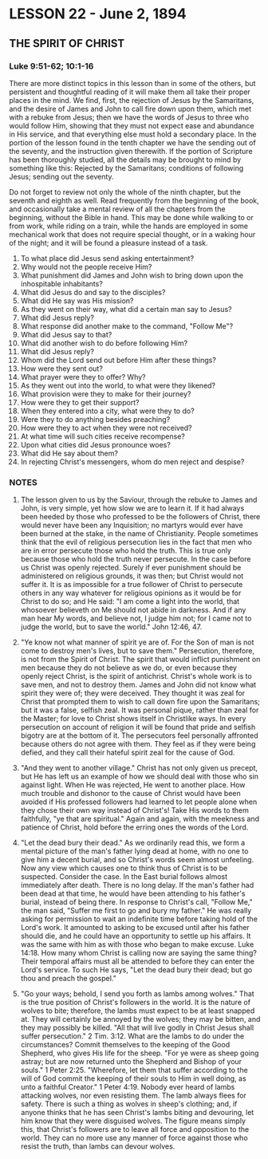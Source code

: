 # LESSON 22 - June 2, 1894

## THE SPIRIT OF CHRIST
### Luke 9:51-62; 10:1-16

There are more distinct topics in this lesson than in some of the others, but persistent and thoughtful reading of it will make them all take their proper places in the mind. We find, first, the rejection of Jesus by the Samaritans, and the desire of James and John to call fire down upon them, which met with a rebuke from Jesus; then we have the words of Jesus to three who would follow Him, showing that they must not expect ease and abundance in His service, and that everything else must hold a secondary place. In the portion of the lesson found in the tenth chapter we have the sending out of the seventy, and the instruction given therewith. If the portion of Scripture has been thoroughly studied, all the details may be brought to mind by something like this: Rejected by the Samaritans; conditions of following Jesus; sending out the seventy.

Do not forget to review not only the whole of the ninth chapter, but the seventh and eighth as well. Read frequently from the beginning of the book, and occasionally take a mental review of all the chapters from the beginning, without the Bible in hand. This may be done while walking to or from work, while riding on a train, while the hands are employed in some mechanical work that does not require special thought, or in a waking hour of the night; and it will be found a pleasure instead of a task.

1. To what place did Jesus send asking entertainment?
2. Why would not the people receive Him?
3. What punishment did James and John wish to bring down upon the inhospitable inhabitants?
4. What did Jesus do and say to the disciples?
5. What did He say was His mission?
6. As they went on their way, what did a certain man say to Jesus?
7. What did Jesus reply?
8. What response did another make to the command, "Follow Me"?
9. What did Jesus say to that?
10. What did another wish to do before following Him?
11. What did Jesus reply?
12. Whom did the Lord send out before Him after these things?
13. How were they sent out?
14. What prayer were they to offer? Why?
15. As they went out into the world, to what were they likened?
16. What provision were they to make for their journey?
17. How were they to get their support?
18. When they entered into a city, what were they to do?
19. Were they to do anything besides preaching?
20. How were they to act when they were not received?
21. At what time will such cities receive recompense?
22. Upon what cities did Jesus pronounce woes?
23. What did He say about them?
24. In rejecting Christ's messengers, whom do men reject and despise?

### NOTES

1. The lesson given to us by the Saviour, through the rebuke to James and John, is very simple, yet how slow we are to learn it. If it had always been heeded by those who professed to be the followers of Christ, there would never have been any Inquisition; no martyrs would ever have been burned at the stake, in the name of Christianity. People sometimes think that the evil of religious persecution lies in the fact that men who are in error persecute those who hold the truth. This is true only because those who hold the truth never persecute. In the case before us Christ was openly rejected. Surely if ever punishment should be administered on religious grounds, it was then; but Christ would not suffer it. It is as impossible for a true follower of Christ to persecute others in any way whatever for religious opinions as it would be for Christ to do so; and He said: "I am come a light into the world, that whosoever believeth on Me should not abide in darkness. And if any man hear My words, and believe not, I judge him not; for I came not to judge the world, but to save the world." John 12:46, 47.

2. "Ye know not what manner of spirit ye are of. For the Son of man is not come to destroy men's lives, but to save them." Persecution, therefore, is not from the Spirit of Christ. The spirit that would inflict punishment on men because they do not believe as we do, or even because they openly reject Christ, is the spirit of antichrist. Christ's whole work is to save men, and not to destroy them. James and John did not know what spirit they were of; they were deceived. They thought it was zeal for Christ that prompted them to wish to call down fire upon the Samaritans; but it was a false, selfish zeal. It was personal pique, rather than zeal for the Master; for love to Christ shows itself in Christlike ways. In every persecution on account of religion it will be found that pride and selfish bigotry are at the bottom of it. The persecutors feel personally affronted because others do not agree with them. They feel as if they were being defied, and they call their hateful spirit zeal for the cause of God.

3. "And they went to another village." Christ has not only given us precept, but He has left us an example of how we should deal with those who sin against light. When He was rejected, He went to another place. How much trouble and dishonor to the cause of Christ would have been avoided if His professed followers had learned to let people alone when they chose their own way instead of Christ's! Take His words to them faithfully, "ye that are spiritual." Again and again, with the meekness and patience of Christ, hold before the erring ones the words of the Lord.

4. "Let the dead bury their dead." As we ordinarily read this, we form a mental picture of the man's father lying dead at home, with no one to give him a decent burial, and so Christ's words seem almost unfeeling. Now any view which causes one to think thus of Christ is to be suspected. Consider the case. In the East burial follows almost immediately after death. There is no long delay. If the man's father had been dead at that time, he would have been attending to his father's burial, instead of being there. In response to Christ's call, "Follow Me," the man said, "Suffer me first to go and bury my father." He was really asking for permission to wait an indefinite time before taking hold of the Lord's work. It amounted to asking to be excused until after his father should die, and he could have an opportunity to settle up his affairs. It was the same with him as with those who began to make excuse. Luke 14:18. How many whom Christ is calling now are saying the same thing? Their temporal affairs must all be attended to before they can enter the Lord's service. To such He says, "Let the dead bury their dead; but go thou and preach the gospel."

5. "Go your ways; behold, I send you forth as lambs among wolves." That is the true position of Christ's followers in the world. It is the nature of wolves to bite; therefore, the lambs must expect to be at least snapped at. They will certainly be annoyed by the wolves; they may be bitten, and they may possibly be killed. "All that will live godly in Christ Jesus shall suffer persecution." 2 Tim. 3:12. What are the lambs to do under the circumstances? Commit themselves to the keeping of the Good Shepherd, who gives His life for the sheep. "For ye were as sheep going astray; but are now returned unto the Shepherd and Bishop of your souls." 1 Peter 2:25. "Wherefore, let them that suffer according to the will of God commit the keeping of their souls to Him in well doing, as unto a faithful Creator." 1 Peter 4:19. Nobody ever heard of lambs attacking wolves, nor even resisting them. The lamb always flees for safety. There is such a thing as wolves in sheep's clothing; and, if anyone thinks that he has seen Christ's lambs biting and devouring, let him know that they were disguised wolves. The figure means simply this, that Christ's followers are to leave all force and opposition to the world. They can no more use any manner of force against those who resist the truth, than lambs can devour wolves.